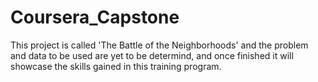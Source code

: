 # Coursera_Capstone
This project is called 'The Battle of the Neighborhoods' and the problem and data to be used are yet to be determind, and once finished it will showcase the skills gained in this training program.
